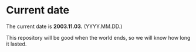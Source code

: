 # Current date

The current date is **2003.11.03.** (YYYY.MM.DD.)

This repository will be good when the world ends, so we will know how long it lasted.
